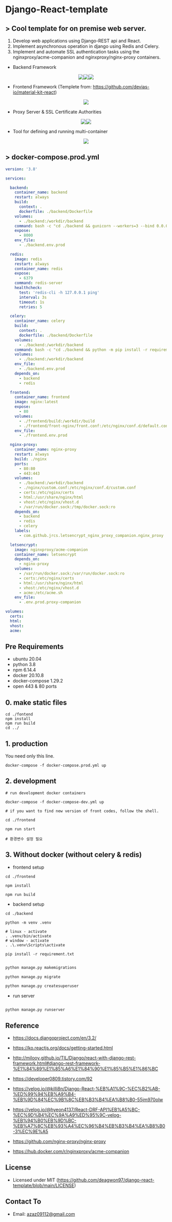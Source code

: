 # Django-React-template

## > Cool template for on premise web server.

1. Develop web applications using Django-REST api and React.
2. Implement asynchronous operation in django using Redis and Celery.
3. Implement and automate SSL authentication tasks using the nginxproxy/acme-companion and nginxproxy/nginx-proxy containers.

- Backend Framework
<p align="center"><img src="https://img.shields.io/badge/Dajngo-092E20?style=flat-square&logo=django&logoColor=white"/></a><img src="https://img.shields.io/badge/Celery-37814A?style=flat-square&logo=Celery&logoColor=white"/></a><img src="https://img.shields.io/badge/Redis-DC382D?style=flat-square&logo=Redis&logoColor=white"/></a></p>

- Frontend Framework (Templete from: https://github.com/devias-io/material-kit-react)
<p align="center">
<img src="https://img.shields.io/badge/React-61DAFB?style=flat-square&logo=React&logoColor=black"/></a>
</p>

- Proxy Server & SSL Certificate Authorities
<p align="center">
<img src="https://img.shields.io/badge/Nginx-009639?style=flat-square&logo=Nginx&logoColor=white"/></a><img src="https://img.shields.io/badge/Let's Encrypt-003A70?style=flat-square&logo=letsencrypt&logoColor=white"/></a>
</p>

- Tool for defining and running multi-container
<p align="center">
<img src="https://img.shields.io/badge/Docker compose-2496ED?style=flat-square&logo=Docker&logoColor=white"/></a>
</p>

## > docker-compose.prod.yml

```yml
version: '3.8'

services:

  backend:
    container_name: backend
    restart: always
    build:
      context: .
      dockerfile: ./backend/Dockerfile
    volumes:
      - ./backend:/workdir/backend
    command: bash -c "cd ./backend && gunicorn --workers=3 --bind 0.0.0.0:8000 --preload backend.wsgi:application"
    expose:
      - 8000
    env_file:
      - ./backend.env.prod

  redis:
    image: redis
    restart: always
    container_name: redis
    expose:
      - 6379
    command: redis-server
    healthcheck:
      test: 'redis-cli -h 127.0.0.1 ping'
      interval: 3s
      timeout: 1s
      retries: 5

  celery:
    container_name: celery
    build:
      context: .
      dockerfile: ./backend/Dockerfile
    volumes:
      - ./backend:/workdir/backend
    command: bash -c "cd ./backend && python -m pip install -r requirements.txt && celery -A backend worker -l info"
    volumes:
      - ./backend:/workdir/backend
    env_file:
      - ./backend.env.prod
    depends_on:
      - backend
      - redis

  frontend:
    container_name: frontend
    image: nginx:latest
    expose:
      - 80
    volumes:
      - ./frontend/build:/workdir/build
      - ./frontend/front-nginx/front.conf:/etc/nginx/conf.d/default.conf
    env_file:
      - ./frontend.env.prod

  nginx-proxy:
    container_name: nginx-proxy
    restart: always
    build: ./nginx
    ports:
      - 80:80
      - 443:443
    volumes:
      - ./backend:/workdir/backend
      - ./nginx/custom.conf:/etc/nginx/conf.d/custom.conf
      - certs:/etc/nginx/certs
      - html:/usr/share/nginx/html
      - vhost:/etc/nginx/vhost.d
      - /var/run/docker.sock:/tmp/docker.sock:ro
    depends_on:
      - backend
      - redis
      - celery
    labels:
      - com.github.jrcs.letsencrypt_nginx_proxy_companion.nginx_proxy

  letsencrypt:
    image: nginxproxy/acme-companion
    container_name: letsencrypt
    depends_on:
      - nginx-proxy
    volumes:
      - /var/run/docker.sock:/var/run/docker.sock:ro
      - certs:/etc/nginx/certs
      - html:/usr/share/nginx/html
      - vhost:/etc/nginx/vhost.d
      - acme:/etc/acme.sh
    env_file:
      - .env.prod.proxy-companion

volumes:
  certs:
  html:
  vhost:
  acme:
```

## Pre Requirements

- ubuntu 20.04
- python 3.8
- npm 6.14.4
- docker 20.10.8
- docker-compose 1.29.2
- open 443 & 80 ports

## 0. make static files

```shell
cd ./fontend
npm install
npm run build
cd ../
```

## 1. production

You need only this line.

```shell
docker-compose -f docker-compose.prod.yml up
```

## 2. development

```shell
# run development docker containers

docker-compose -f docker-compose-dev.yml up

# if you want to find new version of front codes, follow the shell.

cd ./frontend

npm run start

# 환경변수 설정 필요

```

## 3. Without docker (without celery & redis)

- frontend setup

```shell
cd ./frontend

npm install

npm run build
```

- backend setup

```shell
cd ./backend

python -m venv .venv

# linux - activate
. .venv/bin/activate
# window - activate
. .\.venv\Scripts\activate

pip install -r requirement.txt
```

```python

python manage.py makemigrations

python manage.py migrate

python manage.py createsuperuser

```

- run server

```

python manage.py runserver

```

## Reference

- https://docs.djangoproject.com/en/3.2/
- https://ko.reactjs.org/docs/getting-started.html
- http://milooy.github.io/TIL/Django/react-with-django-rest-framework.html#django-rest-framework-%E1%84%89%E1%85%A6%E1%84%90%E1%85%B5%E1%86%BC
- https://developer0809.tistory.com/92
- https://velog.io/@killi8n/Django-React-%EB%A1%9C-%EC%B2%AB-%ED%99%94%EB%A9%B4-%EB%9D%84%EC%9B%8C%EB%B3%B4%EA%B8%B0-55jm970olw

- https://velog.io/@hyeon4137/React-DRF-API%EB%A5%BC-%EC%9D%B4%EC%9A%A9%ED%95%9C-velog-%EB%94%B0%EB%9D%BC-%EB%A7%8C%EB%93%A4%EC%96%B4%EB%B3%B4%EA%B8%B0-3%EC%9E%A5
- https://github.com/nginx-proxy/nginx-proxy
- https://hub.docker.com/r/nginxproxy/acme-companion

## License

- Licensed under MIT (https://github.com/deagwon97/django-react-template/blob/main/LICENSE)

## Contact To

- Email: azaz09112@gmail.com
